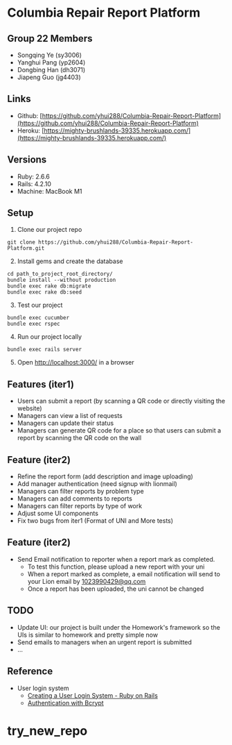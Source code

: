 # Columbia Repair Report Platform

## Group 22 Members
- Songqing Ye (sy3006)
- Yanghui Pang (yp2604)
- Dongbing Han (dh3071)
- Jiapeng Guo (jg4403)

## Links
- Github: [https://github.com/yhui288/Columbia-Repair-Report-Platform](https://github.com/yhui288/Columbia-Repair-Report-Platform)
- Heroku: [https://mighty-brushlands-39335.herokuapp.com/](https://mighty-brushlands-39335.herokuapp.com/)

## Versions
- Ruby: 2.6.6
- Rails: 4.2.10
- Machine: MacBook M1

## Setup
1. Clone our project repo
```
git clone https://github.com/yhui288/Columbia-Repair-Report-Platform.git
```

2. Install gems and create the database
```
cd path_to_project_root_directory/
bundle install --without production
bundle exec rake db:migrate
bundle exec rake db:seed
```

3. Test our project
```
bundle exec cucumber
bundle exec rspec
```

4. Run our project locally
```
bundle exec rails server
```

5. Open [http://localhost:3000/](http://localhost:3000/) in a browser

## Features (iter1)
- Users can submit a report (by scanning a QR code or directly visiting the website)
- Managers can view a list of requests
- Managers can update their status
- Managers can generate QR code for a place so that users can submit a report by scanning the QR code on the wall

## Feature (iter2)
- Refine the report form (add description and image uploading)
- Add manager authentication (need signup with lionmail)
- Managers can filter reports by problem type
- Managers can add comments to reports
- Managers can filter reports by type of work
- Adjust some UI components
- Fix two bugs from iter1 (Format of UNI and More tests)

## Feature (iter2)
- Send Email notification to reporter when a report mark as completed.
    * To test this function, please upload a new report with your uni
    * When a report marked as complete, a email notification will send to your Lion email by 1023990429@qq.com
    * Once a report has been uploaded, the uni cannot be changed


## TODO
- Update UI: our project is built under the Homework's framework so the UIs is similar to homework and pretty simple now
- Send emails to managers when an urgent report is submitted
- ...

## Reference
- User login system
    - [Creating a User Login System - Ruby on Rails](https://dev.to/kjdowns/creating-a-user-login-system-ruby-on-rails-2kl2)
    - [Authentication with Bcrypt](https://www.ananunesdasilva.com/posts/authentication-with-bcrypt)
# try_new_repo
